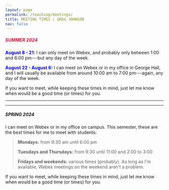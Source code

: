 ```yaml
---
layout: page
permalink: /teaching/meetings/
title: MEETING TIMES | GREG JOHNSON
nav: false
---
```


##### <span style="color:Crimson">SUMMER 2024</span>

**<span style="color:blue">August 8 - 21</span>:** I can only meet on Webex, and probably only between 1:00 and 6:00 pm---but any day of the week. 

**<span style="color:blue">August 22 - August 6</span>:** I can meet on Webex or in my office in George Hall, and I will usually be available from around 10:00 am to 7:00 pm---again, any day of the week.  

If you want to meet, while keeping these times in mind, just let me know when would be a good time (or times) for you.

---
---

##### SPRING 2024

I can meet on Webex or in my office on campus. This semester, these are the best times for me to meet with students:

>**Mondays:** from 9:30 am until 6:00 pm
>
>**Tuesdays and Thursdays:** from 9:30 until 11:00 and 2:00 to 3:00 
>
>**Fridays and weekends:** various times (probably). As long as I'm available, Webex meetings on the weekend aren't a problem. 

If you want to meet, while keeping these times in mind, just let me know when would be a good time (or times) for you.